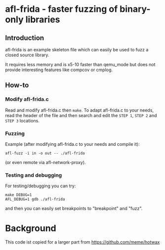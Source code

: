 # afl-frida - faster fuzzing of binary-only libraries

## Introduction

afl-frida is an example skeleton file which can easily be used to fuzz
a closed source library.

It requires less memory and is x5-10 faster than qemu_mode but does not
provide interesting features like compcov or cmplog.

## How-to

### Modify afl-frida.c

Read and modify afl-frida.c then `make`.
To adapt afl-frida.c to your needs, read the header of the file and then
search and edit the `STEP 1`, `STEP 2` and `STEP 3` locations.

### Fuzzing

Example (after modifying afl-frida.c to your needs and compile it):
```
afl-fuzz -i in -o out -- ./afl-frida
```
(or even remote via afl-network-proxy).

### Testing and debugging

For testing/debugging you can try:
```
make DEBUG=1
AFL_DEBUG=1 gdb ./afl-frida
```
and then you can easily set breakpoints to "breakpoint" and "fuzz".

# Background

This code ist copied for a larger part from https://github.com/meme/hotwax 
